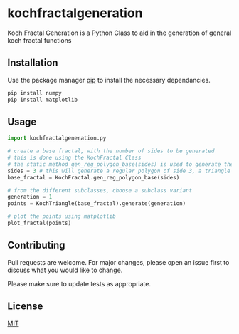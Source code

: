 # kochfractalgeneration

Koch Fractal Generation is a Python Class to aid in the generation of general koch fractal functions

## Installation

Use the package manager [pip](https://pip.pypa.io/en/stable/) to install the necessary dependancies.

```bash
pip install numpy
pip install matplotlib
```

## Usage

```python
import kochfractalgeneration.py

# create a base fractal, with the number of sides to be generated
# this is done using the KochFractal Class 
# the static method gen_reg_polygon_base(sides) is used to generate the desired polygon
sides = 3 # this will generate a regular polygon of side 3, a triangle
base_fractal = KochFractal.gen_reg_polygon_base(sides)

# from the different subclasses, choose a subclass variant 
generation = 1
points = KochTriangle(base_fractal).generate(generation)

# plot the points using matplotlib
plot_fractal(points)

```

## Contributing

Pull requests are welcome. For major changes, please open an issue first
to discuss what you would like to change.

Please make sure to update tests as appropriate.

## License

[MIT](https://choosealicense.com/licenses/mit/)